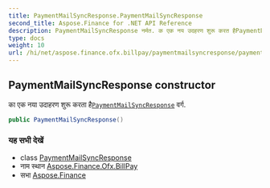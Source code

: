 ```yaml
---
title: PaymentMailSyncResponse.PaymentMailSyncResponse
second_title: Aspose.Finance for .NET API Reference
description: PaymentMailSyncResponse नर्मत. क एक नय उदहरण शुरू करत हैPaymentMailSyncResponse वर्ग.
type: docs
weight: 10
url: /hi/net/aspose.finance.ofx.billpay/paymentmailsyncresponse/paymentmailsyncresponse/
---
```

## PaymentMailSyncResponse constructor

का एक नया उदाहरण शुरू करता है[`PaymentMailSyncResponse`](../) वर्ग.

```csharp
public PaymentMailSyncResponse()
```

### यह सभी देखें

* class [PaymentMailSyncResponse](../)
* नाम स्थान [Aspose.Finance.Ofx.BillPay](../../paymentmailsyncresponse/)
* सभा [Aspose.Finance](../../../)


